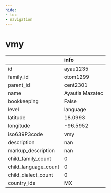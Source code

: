```yaml
---
hide:
- toc
- navigation
---
```

# vmy
|                      | info            |
|:---------------------|:----------------|
| id                   | ayau1235        |
| family_id            | otom1299        |
| parent_id            | cent2301        |
| name                 | Ayautla Mazatec |
| bookkeeping          | False           |
| level                | language        |
| latitude             | 18.0993         |
| longitude            | -96.5952        |
| iso639P3code         | vmy             |
| description          | nan             |
| markup_description   | nan             |
| child_family_count   | 0               |
| child_language_count | 0               |
| child_dialect_count  | 0               |
| country_ids          | MX              |